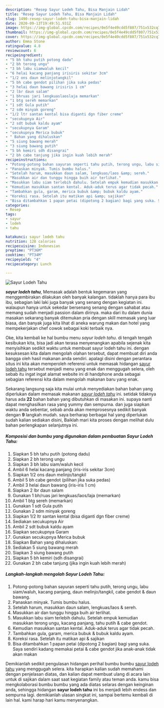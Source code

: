 ```yaml
---
description: "Resep Sayur Lodeh Tahu, Bisa Manjain Lidah"
title: "Resep Sayur Lodeh Tahu, Bisa Manjain Lidah"
slug: 1490-resep-sayur-lodeh-tahu-bisa-manjain-lidah
date: 2020-09-13T19:49:51.931Z
image: https://img-global.cpcdn.com/recipes/0e5f4e49cdd5f807/751x532cq70/sayur-lodeh-tahu-foto-resep-utama.jpg
thumbnail: https://img-global.cpcdn.com/recipes/0e5f4e49cdd5f807/751x532cq70/sayur-lodeh-tahu-foto-resep-utama.jpg
cover: https://img-global.cpcdn.com/recipes/0e5f4e49cdd5f807/751x532cq70/sayur-lodeh-tahu-foto-resep-utama.jpg
author: Emma Stone
ratingvalue: 4.8
reviewcount: 6
recipeingredient:
- "5 bh tahu putih potong dadu"
- "2 bh terong ungu"
- "3 bh labu siamwaluh kecil"
- "6 helai kacang panjang irisiris sekitar 3cm"
- "1/2 ons daun melinjotangkil"
- "5 bh cabe gendot pilihan jika suka pedas"
- "3 helai daun bawang irisiris 1 cm"
- "2 lbr daun salam"
- "1 bhruas jari lengkuaslaoslaja memarkan"
- "1 btg sereh memarkan"
- "1 sdt Gula putih"
- "2 sdm minyak goreng"
- "1/2 ltr santan kental bisa diganti dgn fiber creme"
- "secukupnya Air"
- "2 sdt bubuk kaldu ayam"
- "secukupnya Garam"
- "secukupnya Merica bubuk"
- " Bahan yang dihaluskan"
- "5 siung bawang merah"
- "3 siung bawang putih"
- "5 bh kemiri sdh disangrai"
- "2 bh cabe tanjung jika ingin kuah lebih merah"
recipeinstructions:
- "Potong-potong bahan sayuran seperti tahu putih, terong ungu, labu siam/waluh, kacang panjang, daun melinjo/tangkil, cabe gendot &amp; daun bawang."
- "Panaskan minyak. Tumis bumbu halus."
- "Setelah harum, masukkan daun salam, lengkuas/laos &amp; sereh."
- "Masukkan air dan tunggu hingga buih air terlihat."
- "Masukkan labu siam terlebih dahulu. Setelah empuk kemudian masukkan terong ungu, kacang panjang, tahu putih &amp; cabe gendot."
- "Kemudian masukkan santan kental. Aduk-aduk terus agar tidak pecah."
- "Tambahkan gula, garam, merica bubuk &amp; bubuk kaldu ayam."
- "Koreksi rasa. Setelah itu matikan api &amp; sajikan"
- "Bisa ditambahkan 1 papan petai (dipotong 2 bagian) bagi yang suka. Saya sendiri kadang memakai petai &amp; cabe gendot jika anak-anak tidak akan makan"
categories:
- Resep
tags:
- sayur
- lodeh
- tahu

katakunci: sayur lodeh tahu 
nutrition: 128 calories
recipecuisine: Indonesian
preptime: "PT36M"
cooktime: "PT34M"
recipeyield: "4"
recipecategory: Lunch

---
```



![Sayur Lodeh Tahu](https://img-global.cpcdn.com/recipes/0e5f4e49cdd5f807/751x532cq70/sayur-lodeh-tahu-foto-resep-utama.jpg)

<b><i>sayur lodeh tahu</i></b>, Memasak adalah bentuk kegemaran yang menggembirakan dilakukan oleh banyak kalangan. tidaklah hanya para ibu ibu, sebagian laki laki juga banyak yang senang dengan kegiatan ini. walaupun hanya untuk sekedar bersenang senang dengan sahabat atau memang sudah menjadi passion dalam dirinya. maka dari itu dalam dunia masakan sekarang banyak ditemukan pria dengan skill memasak yang luar biasa, dan banyak juga kita lihat di aneka warung makan dan hotel yang mempekerjakan chef cowok sebagai koki terbaik nya.

Oke, kita kembali ke hal bumbu menu <i>sayur lodeh tahu</i>. di tengah tengah kesibukan kita, bisa jadi akan terasa menyenangkan apabila sejenak kita menyisihkan sedikit waktu untuk membuat sayur lodeh tahu ini. dengan kesuksesan kita dalam mengolah olahan tersebut, dapat membuat diri anda bangga oleh hasil makanan anda sendiri. apalagi disini dengan perantara situs ini kita akan memperoleh referensi untuk memasak hidangan <u>sayur lodeh tahu</u> tersebut menjadi menu yang enak dan menggugah selera, oleh sebab itu ingat ingat alamat website ini di handphone anda sebagai sebagian referensi kita dalam mengolah makanan baru yang enak.




Sekarang langsung saja kita mulai untuk menyediakan bahan bahan yang diperlukan dalam memasak makanan <u><i>sayur lodeh tahu</i></u> ini. setidak tidaknya harus ada <b>22</b> bahan bahan yang dibutuhkan di masakan ini. supaya nanti dapat menghasilkan rasa yang yummy dan sempurna. dan juga siapkan waktu anda sebentar, sebab anda akan memprosesnya sedikit banyak dengan <b>9</b> langkah mudah. saya berharap berbagai hal yang diperlukan sudah kalian sediakan disini, Baiklah mari kita proses dengan melihat dulu bahan perlengkapan selanjutnya ini.

<!--inarticleads1-->

##### Komposisi dan bumbu yang digunakan dalam pembuatan Sayur Lodeh Tahu:

1. Siapkan 5 bh tahu putih (potong dadu)
1. Siapkan 2 bh terong ungu
1. Siapkan 3 bh labu siam/waluh kecil
1. Ambil 6 helai kacang panjang (iris-iris sekitar 3cm)
1. Siapkan 1/2 ons daun melinjo/tangkil
1. Ambil 5 bh cabe gendot (pilihan jika suka pedas)
1. Ambil 3 helai daun bawang (iris-iris 1 cm)
1. Siapkan 2 lbr daun salam
1. Gunakan 1 bh/ruas jari lengkuas/laos/laja (memarkan)
1. Ambil 1 btg sereh (memarkan)
1. Gunakan 1 sdt Gula putih
1. Gunakan 2 sdm minyak goreng
1. Siapkan 1/2 ltr santan kental (bisa diganti dgn fiber creme)
1. Sediakan secukupnya Air
1. Ambil 2 sdt bubuk kaldu ayam
1. Siapkan secukupnya Garam
1. Gunakan secukupnya Merica bubuk
1. Siapkan  Bahan yang dihaluskan:
1. Sediakan 5 siung bawang merah
1. Siapkan 3 siung bawang putih
1. Siapkan 5 bh kemiri (sdh disangrai)
1. Gunakan 2 bh cabe tanjung (jika ingin kuah lebih merah)




<!--inarticleads2-->

##### Langkah-langkah mengolah Sayur Lodeh Tahu:

1. Potong-potong bahan sayuran seperti tahu putih, terong ungu, labu siam/waluh, kacang panjang, daun melinjo/tangkil, cabe gendot &amp; daun bawang.
1. Panaskan minyak. Tumis bumbu halus.
1. Setelah harum, masukkan daun salam, lengkuas/laos &amp; sereh.
1. Masukkan air dan tunggu hingga buih air terlihat.
1. Masukkan labu siam terlebih dahulu. Setelah empuk kemudian masukkan terong ungu, kacang panjang, tahu putih &amp; cabe gendot.
1. Kemudian masukkan santan kental. Aduk-aduk terus agar tidak pecah.
1. Tambahkan gula, garam, merica bubuk &amp; bubuk kaldu ayam.
1. Koreksi rasa. Setelah itu matikan api &amp; sajikan
1. Bisa ditambahkan 1 papan petai (dipotong 2 bagian) bagi yang suka. Saya sendiri kadang memakai petai &amp; cabe gendot jika anak-anak tidak akan makan




Demikianlah sedikit pengulasan hidangan perihal bumbu bumbu <u>sayur lodeh tahu</u> yang menggugah selera. kita harapkan kalian sudah memahami dengan penjelasan diatas, dan kalian dapat membuat ulang di acara lain untuk di sajikan dalam saat saat kegiatan family atau teman anda. kamu bisa mengkolaborasi bumbu bumbu yang ada diatas selaras dengan keinginan anda, sehingga hidangan <b>sayur lodeh tahu</b> ini bs menjadi lebih endess dan sempurna lagi. demikianlah ulasan singkat ini, sampai bertemu kembali di lain hal. kami harap hari kamu menyenangkan.
